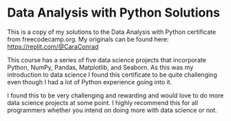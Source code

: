 Data Analysis with Python Solutions
==============

This is a copy of my solutions to the Data Analysis with Python certificate from freecodecamp.org. My originals can be found here: https://replit.com/@CaraConrad

This course has a series of five data science projects that incorporate Python, NumPy, Pandas, Matplotlib, and Seaborn.
As this was my introduction to data science I found this certificate to be quite challenging even though I had a lot of Python experience going into it.

I found this to be very challenging and rewarding and would love to do more data science projects at some point.
I highly recommend this for all programmers whether you intend on doing more with data science or not.